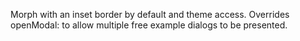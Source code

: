 Morph with an inset border by default and theme access. Overrides openModal: to allow multiple free example dialogs to be presented.